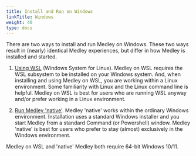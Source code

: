 ```yaml
---
title: Install and Run on Windows
linkTitle: Windows
weight: 40
type: docs
---
```


There are two ways to install and run Medley on Windows. These two ways result in (nearly) identical Medley experiences, but differ in how Medley is installed and started.

1. [Using WSL](wsl) (Windows System for Linux). Medley on WSL requires the WSL subsystem to be installed on your Windows system. And, when installing and using Medley on WSL, you are working within a Linux environment. Some familiarity with Linux and the Linux command line is helpful.  Medley on WSL is best for users who are running WSL anyway and/or prefer working in a Linux environment.

2. [Run Medley 'native'](native). Medley 'native' works within the ordinary Windows environment. Installation uses a standard Windows installer and you start Medley from a standard Command (or Powershell) window.  Medley 'native' is best for users who prefer to stay (almost) exclusively in the Windows environment.
 
Medley on WSL and 'native' Medley both require 64-bit Windows 10/11.

